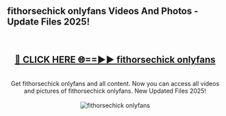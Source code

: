 <h2>fithorsechick onlyfans Videos And Photos - Update Files 2025!</h2>
<br>
<div align="center">
<h2><a href="https://linkcuts.com/hfmhzwbr" rel="nofollow">🔴 CLICK HERE 🌐==►► fithorsechick onlyfans</a></h2>
<br>
Get fithorsechick onlyfans and all content. Now you can access all videos and pictures of fithorsechick onlyfans. New Updated Files 2025!
<br>
<br>
<a href="https://linkcuts.com/hfmhzwbr" rel="nofollow" data-target="animated-image.originalLink"><img src="https://i.ibb.co.com/WyWwxjT/player-gif2.gif" alt="fithorsechick onlyfans" style="max-width: 100%; display: inline-block;" data-target="animated-image.originalImage"></a>
</div>
<br>